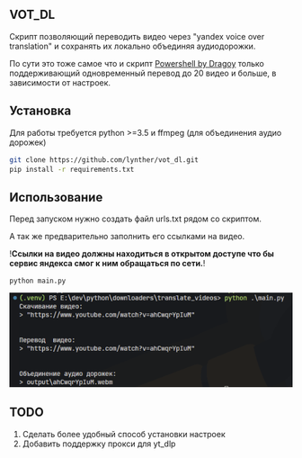 ## VOT_DL

Скрипт позволяющий переводить видео через "yandex voice over translation" и сохранять их локально объединяя аудиодорожки.

По сути это тоже самое что и скрипт [Powershell by Dragoy](https://github.com/FOSWLY/vot-cli/tree/main/scripts) только поддерживающий одновременный перевод до 20 видео и больше, в зависимости от настроек.

## Установка

Для работы требуется python >=3.5 и ffmpeg (для объединения аудио дорожек)

```bash
git clone https://github.com/lynther/vot_dl.git
pip install -r requirements.txt
```

## Использование

Перед запуском нужно создать файл urls.txt рядом со скриптом.

А так же предварительно заполнить его ссылками на видео.

!**Ссылки на видео должны находиться в открытом доступе что бы сервис яндекса смог к ним обращаться по сети.**!

```
python main.py
```

![example](https://github.com/lynther/vot_dl/blob/main/img/example.png "example")

## TODO

1. Сделать более удобный способ установки настроек
2. Добавить поддержку прокси для yt_dlp
